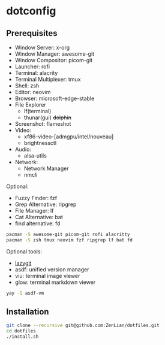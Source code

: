 # dotconfig

## Prerequisites

- Window Server: x-org
- Window Manager: awesome-git
- Window Compositor: picom-git
- Launcher: rofi
- Terminal: alacrity
- Terminal Multiplexer: tmux
- Shell: zsh
- Editor: neovim
- Browser: microsoft-edge-stable
- File Explorer
  - lf(terminal)
  - thunar(gui) ~~dolphin~~
- Screenshot: flameshot
- Video:
  - xf86-video-[admgpu/intel/nouveau]
  - brightnessctl
- Audio:
  - alsa-utils
- Network:
  - Network Manager
  - nmcli

Optional:

- Fuzzy Finder: fzf
- Grep Alternative: ripgrep
- File Manager: lf
- Cat Alternative: bat
- find alternative: fd

```bash
pacman -S awesome-git picom-git rofi alacritty
pacman -S zsh tmux neovim fzf ripgrep lf bat fd
```

Optional tools:

- [lazygit](https://github.com/jesseduffield/lazygit)
- asdf: unified version manager
- viu: terminal image viewer
- glow: terminal markdown viewer

```bash
yay -S asdf-vm
```

## Installation

```bash
git clone --recursive git@github.com:ZenLian/dotfiles.git
cd dotfiles
./install.sh
```
